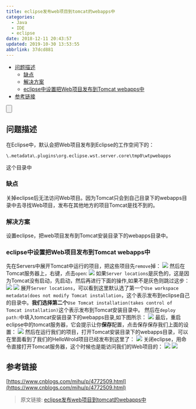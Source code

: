 ```yaml
---
title: eclipse发布web项目到tomcat的webapps中
categories: 
  - Java
  - IDE
  - eclipse
date: 2018-12-11 20:43:57
updated: 2019-10-30 13:53:55
abbrlink: 37dcd881
---
```

- [问题描述](/blog/html/37dcd881/#问题描述)
    - [缺点](/blog/html/37dcd881/#缺点)
    - [解决方案](/blog/html/37dcd881/#解决方案)
    - [eclipse中设置把Web项目发布到Tomcat webapps中](/blog/html/37dcd881/#eclipse中设置把Web项目发布到Tomcat-webapps中)
- [参考链接](/blog/html/37dcd881/#参考链接)

<!--more-->
<script src="https://cdn.bootcss.com/jquery/3.4.0/jquery.slim.min.js"></script>
<script>$(document).ready(function () {$(".post-body > ul:nth-child(1)").hide();});</script>

<!--end-->
<input type="button" onclick="open_closeTOC()" id="showcloseButton">
<script>
    function open_closeTOC() {var id = document.querySelector(".post-body > ul"); if (id.style.display == "block") {id.style.display = "none";document.getElementById("showcloseButton").value= "展开目录";}else if (id.style.display == "none") {id.style.display = "block";document.getElementById("showcloseButton").value="折叠目录";}}(function () {document.querySelector(".post-body > ul").style.display = "none";document.getElementById("showcloseButton").value="展开目录";})();
</script>

## 问题描述 ##
在Eclipse中，默认会把Web项目发布到Eclipse的工作空间下的：
```
\.metadata\.plugins\org.eclipse.wst.server.core\tmp0\wtpwebapps
```
这个目录中
### 缺点 ###
关掉eclipse后无法访问Web项目。因为Tomcat只会到自己目录下的webapps目录中去寻找Web项目，发布在其他地方的项目Tomcat是找不到的。
### 解决方案 ###
设置eclipse，把web项目发布到Tomcat安装目录下的webapps目录中。
### eclipse中设置把Web项目发布到Tomcat webapps中 ###
先在Servers中展开Tomcat中运行的项目，把这些项目先`remove`掉：
![](https://image-1257720033.cos.ap-shanghai.myqcloud.com/blog/Java/IDESetting/eclipse/change_webapps/remove.png)
然后在Tomcat服务器上，右键，点击`open`:
![](https://image-1257720033.cos.ap-shanghai.myqcloud.com/blog/Java/IDESetting/eclipse/change_webapps/open.png)
如果`Server locations`是灰色的，这是因为Tomcat没有启动，先启动，然后再进行下面的操作,如果不是灰色则跳过这步：
![](https://image-1257720033.cos.ap-shanghai.myqcloud.com/blog/Java/IDESetting/eclipse/change_webapps/gray.png)
![](https://image-1257720033.cos.ap-shanghai.myqcloud.com/blog/Java/IDESetting/eclipse/change_webapps/start.png)
展开`Server locations`，可以看到这里默认选了第一个`Use workspace metadata(does not modify Tomcat installation`，这个表示发布到eclipse自己的目录中。**我们选择第二个**`Use Tomcat installation(takes control of Tomcat installation)`这个表示发布到Tomcat安装目录中。
然后在`deploy path:`中填入tomcat安装目录下的webapps目录,如下图所示：
![](https://image-1257720033.cos.ap-shanghai.myqcloud.com/blog/Java/IDESetting/eclipse/change_webapps/settings.png)
最后，重启eclipse中的tomcat服务器，它会提示让你**保存**配置，点击保存保存我们上面的设置：
![](https://image-1257720033.cos.ap-shanghai.myqcloud.com/blog/Java/IDESetting/eclipse/change_webapps/save.png)
然后在运行我们的项目，打开Tomcat安装目录下的webapps目录，可以在里面看到了我们的HelloWrold项目已经发布到这里了：
![](https://image-1257720033.cos.ap-shanghai.myqcloud.com/blog/Java/IDESetting/eclipse/change_webapps/deploy_yes.png)
关闭eclipse，用命令直接打开Tomcat服务器，这个时候也是能访问我们的Web项目的：
![](https://image-1257720033.cos.ap-shanghai.myqcloud.com/blog/Java/IDESetting/eclipse/change_webapps/startTomcat.png)
![](https://image-1257720033.cos.ap-shanghai.myqcloud.com/blog/Java/IDESetting/eclipse/change_webapps/helloworld.png)

## 参考链接 ##
[https://www.cnblogs.com/mihu/p/4772509.html](https://www.cnblogs.com/mihu/p/4772509.html)
>原文链接: [eclipse发布web项目到tomcat的webapps中](https://lanlan2017.github.io/blog/37dcd881/)
